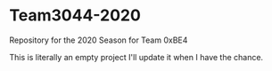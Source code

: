 # Team3044-2020
Repository for the 2020 Season for Team 0xBE4

This is literally an empty project I'll update it when
I have the chance.
